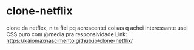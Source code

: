 # clone-netflix
clone da netflex, n ta fiel pq acrescentei coisas q achei interessante
    usei CSS puro com @media pra responsividade
Link: https://kaiomaxnascimento.github.io/clone-netflix/
